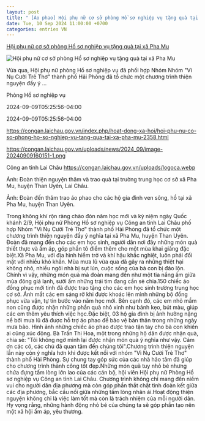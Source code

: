 ```yaml
---
layout: post
title: " [Áo phao] Hội phụ nữ cơ sở phòng Hồ sơ nghiệp vụ tặng quà tại xã Pha Mu"
date: Tue, 10 Sep 2024 11:00:00 +0700
categories: entries VN
---
```

[Hội phụ nữ cơ sở phòng Hồ sơ nghiệp vụ tặng quà tại xã Pha Mu](https://congan.laichau.gov.vn/index.php/hoat-dong-xa-hoi/hoi-phu-nu-co-so-phong-ho-so-nghiep-vu-tang-qua-tai-xa-pha-mu-2358.html)

![Hội phụ nữ cơ sở phòng Hồ sơ nghiệp vụ tặng quà tại xã Pha Mu](https://congan.laichau.gov.vn/uploads/news/2024_09/image-20240909160151-1.png)

Vửa qua, Hội phụ nữ phòng Hồ sơ nghiệp vụ đã phối hợp Nhóm Nhóm "Vì Nụ Cười Trẻ Thơ" thành phố Hải Phòng đã tổ chức một chương trình thiện nguyện đầy ý ...

Phòng Hồ sơ nghiệp vụ

2024-09-09T05:25:56-04:00

2024-09-09T05:25:56-04:00

https://congan.laichau.gov.vn/index.php/hoat-dong-xa-hoi/hoi-phu-nu-co-so-phong-ho-so-nghiep-vu-tang-qua-tai-xa-pha-mu-2358.html

https://congan.laichau.gov.vn/uploads/news/2024_09/image-20240909160151-1.png

Công an tỉnh Lai Châu https://congan.laichau.gov.vn/uploads/logoca.webp

Ảnh: Đoàn thiện nguyện thăm và trao quà tại trường trung học cơ sở xã Pha Mu, huyện Than Uyên, Lai Châu.

Ảnh: Đoàn đến thăm trao áo phao cho các hộ gia đình ven sông, hồ tại xã Pha Mu, huyện Than Uyên.

Trong không khí rộn ràng chào đón năm học mới và kỷ niệm ngày Quốc khánh 2/9, Hội phụ nữ Phòng Hồ sơ nghiệp vụ Công an tỉnh Lai Châu phố hợp Nhóm "Vì Nụ Cười Trẻ Thơ" thành phố Hải Phòng đã tổ chức một chương trình thiện nguyện đầy ý nghĩa tại xã Pha Mu, huyện Than Uyên. Đoàn đã mang đến cho các em học sinh, người dân nơi đây những món quà thiết thực và ấm áp, góp phần tô điểm thêm cho một mùa khai giảng đặc biệt.Xã Pha Mu, với địa hình hiểm trở và khí hậu khắc nghiệt, luôn phải đối mặt với nhiều khó khăn. Mùa mưa lũ vừa qua đã gây ra những thiệt hại không nhỏ, nhiều ngôi nhà bị sụt lún, cuộc sống của bà con bị đảo lộn. Chính vì vậy, những món quà mà đoàn mang đến như một tia nắng ấm giữa mùa đông giá lạnh, sưởi ấm những trái tim đang cần sẻ chia.150 chiếc áo đồng phục mới tinh đã được trao tặng cho các em học sinh trường trung học cơ sở. Ánh mắt các em sáng rỡ khi được khoác lên mình những bộ đồng phục vừa vặn, tự tin bước vào năm học mới. Bên cạnh đó, các em nhỏ mầm non cũng được nhận những phần quà nhỏ xinh như bánh kẹo, bút màu, giúp các em thêm yêu thích việc học.Đặc biệt, 03 hộ gia đình bị ảnh hưởng nặng nề bởi mưa lũ đã được hỗ trợ áo phao để bảo vệ bản thân trong những ngày mưa bão. Hình ảnh những chiếc áo phao được trao tận tay cho bà con khiến ai cũng xúc động. Bà Trần Thị Hoa, một trong những hộ dân được nhận quà, chia sẻ: "Tôi không ngờ mình lại được nhận món quà ý nghĩa như vậy. Cảm ơn các cô, các chú đã quan tâm đến chúng tôi".Chương trình thiện nguyện lần này còn ý nghĩa hơn khi được kết nối với nhóm "Vì Nụ Cười Trẻ Thơ" thành phố Hải Phòng. Sự chung tay góp sức của các nhà hảo tâm đã giúp cho chương trình thành công tốt đẹp.Những món quà tuy nhỏ bé nhưng chứa đựng tấm lòng lớn lao của các cán bộ, hội viên Hội phụ nữ Phòng Hồ sơ nghiệp vụ Công an tỉnh Lai Châu. Chương trình không chỉ mang đến niềm vui cho người dân địa phương mà còn góp phần thắt chặt tình đoàn kết giữa các địa phương, bắc cầu nối giữa những tấm lòng nhân ái.Hoạt động thiện nguyện không chỉ là việc làm tốt mà còn là trách nhiệm của mỗi người dân. Hy vọng rằng, những hành động nhỏ bé của chúng ta sẽ góp phần tạo nên một xã hội ấm áp, yêu thương.

